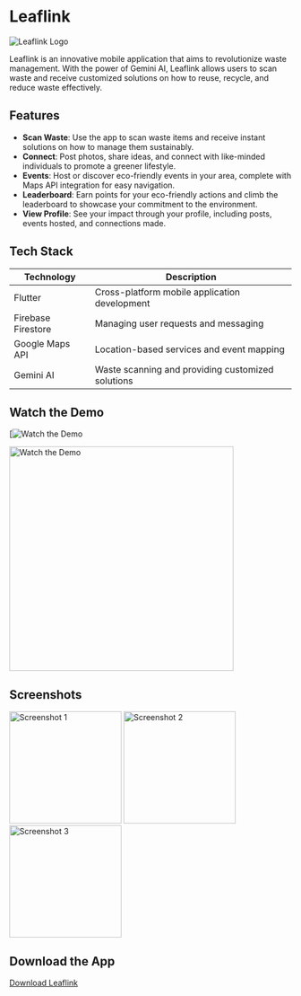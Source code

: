 # Leaflink

![Leaflink Logo](link_to_logo)

Leaflink is an innovative mobile application that aims to revolutionize waste management. With the power of Gemini AI, Leaflink allows users to scan waste and receive customized solutions on how to reuse, recycle, and reduce waste effectively.

## Features

- **Scan Waste**: Use the app to scan waste items and receive instant solutions on how to manage them sustainably.
- **Connect**: Post photos, share ideas, and connect with like-minded individuals to promote a greener lifestyle.
- **Events**: Host or discover eco-friendly events in your area, complete with Maps API integration for easy navigation.
- **Leaderboard**: Earn points for your eco-friendly actions and climb the leaderboard to showcase your commitment to the environment.
- **View Profile**: See your impact through your profile, including posts, events hosted, and connections made.

## Tech Stack

| Technology         | Description                                      |
|---------------------|--------------------------------------------------|
| Flutter             | Cross-platform mobile application development   |
| Firebase Firestore  | Managing user requests and messaging            |
| Google Maps API     | Location-based services and event mapping       |
| Gemini AI           | Waste scanning and providing customized solutions|

## Watch the Demo
[![Watch the Demo](https://youtu.be/odD4qWD5dKA?si=TdUtBzMgSr5KJ_q4)

<img src="![WhatsApp Image 2024-05-03 at 20 06 59_9e1bcf86](https://github.com/nitinjha607/leaflink-2.0/assets/118757299/4768faa6-546b-4fcd-9316-02fdabf4a8cd)
" alt="Watch the Demo" width="400"/>
## Screenshots
<img src="link_to_screenshot_1" alt="Screenshot 1" width="200"/>
<img src="link_to_screenshot_2" alt="Screenshot 2" width="200"/>
<img src="link_to_screenshot_3" alt="Screenshot 3" width="200"/>

## Download the App

[Download Leaflink](link_to_app_store)
